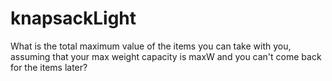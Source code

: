 # knapsackLight
What is the total maximum value of the items you can take with you, assuming that your max weight capacity is maxW and you can't come back for the items later?
